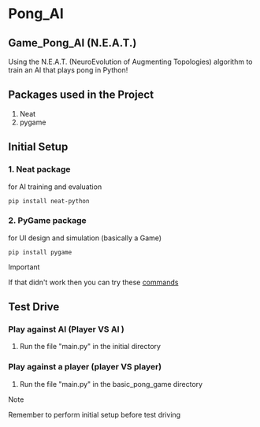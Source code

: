 # Pong_AI
## Game_Pong_AI (N.E.A.T.)

Using the N.E.A.T. (NeuroEvolution of Augmenting Topologies) algorithm to train an AI that plays pong in Python!


## Packages used in the Project 
1. Neat
2. pygame


## Initial Setup 
### 1. Neat package 
for AI training and evaluation 
```
pip install neat-python
```
### 2. PyGame package
for UI design and simulation (basically a Game)
```
pip install pygame
```
> [!IMPORTANT]
> If that didn't work then you can try these [commands](https://pip.pypa.io/en/stable/user_guide/)


## Test Drive 
### Play against AI (Player VS AI )
1. Run the file "main.py" in the initial directory

### Play against a player (player VS player)
1. Run the file "main.py" in the basic_pong_game directory

> [!NOTE]
> Remember to perform initial setup before test driving


